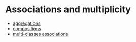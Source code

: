 # Associations and multiplicity

* [aggregations](content/aggregations.md)
* [compositions](content/compositions.md)
* [multi-classes associations](content/multi-classes.md)